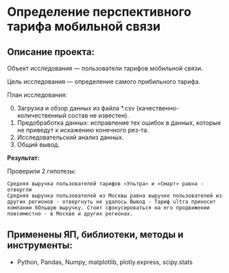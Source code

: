 # Определение перспективного тарифа мобильной связи

## Описание проекта:

Объект исследования — пользователи тарифов мобильной связи.

Цель исследования — определение самого прибильного тарифа.

План исследования:

0. Загрузка и обзор данных из файла *.csv (качественно-количественный состав не известен).
1. Предобработка данных: исправление тех ошибок в данных, которые не приведут к искажению конечного рез-та.
2. Исследовательский анализ данных.
3. Общий вывод.

**Результат:**

Проверили 2 гипотезы:

    Средняя выручка пользователей тарифов «Ультра» и «Смарт» равна - отвергли
    Средняя выручка пользователей из Москвы равна выручке пользователей из других регионов - отвергнуть не удалось Вывод - Тариф ultra приносит компании бОльшую выручку. Стоит сфокусироваться на его продвижении повсеместно - в Москве и других регионах.

## Применены ЯП, библиотеки, методы и инструменты:
- Python, Pandas, Numpy, matplotlib, plotly.express, scipy.stats
